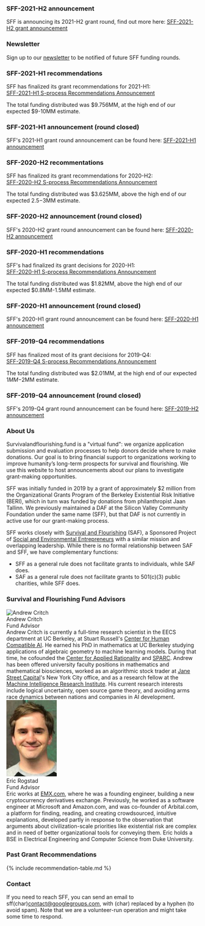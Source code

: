 ### SFF-2021-H2 announcement
SFF is announcing its 2021-H2 grant round, find out more here: 
[SFF-2021-H2 grant announcement](http://survivalandflourishing.fund/sff-2021-h2) 

### Newsletter
Sign up to our [newsletter](https://docs.google.com/forms/d/e/1FAIpQLSeGgE8xD3XmW62kSLIp7BuK1sejricSArBvxVInUI8o0p7Q8Q/viewform?usp=sf_link) to be notified of future SFF funding rounds.

<a name="2021-h1" class="intrapage-link"></a>
### SFF-2021-H1 recommendations 
SFF has finalized its grant recommendations for 2021-H1:<br>
[SFF-2021-H1 S-process Recommendations Announcement](https://survivalandflourishing.fund/sff-2021-h1-recommendations)

The total funding distributed was $9.756MM, at the high end of our expected $9-10MM estimate.

### SFF-2021-H1 announcement (round closed)
SFF's 2021-H1 grant round announcement can be found here:
[SFF-2021-H1 announcement](http://survivalandflourishing.fund/sff-2020-h1-announcement) 

<a name="2020-h2" class="intrapage-link"></a>
### SFF-2020-H2 recommentations
SFF has finalized its grant recommendations for 2020-H2:<br>
[SFF-2020-H2 S-process Recommendations Announcement](https://survivalandflourishing.fund/sff-2020-h2-recommendations)

The total funding distributed was $3.625MM, above the high end of our expected $2.5-$3MM estimate.

### SFF-2020-H2 announcement (round closed)
SFF's 2020-H2 grant round announcement can be found here:
[SFF-2020-H2 announcement](http://survivalandflourishing.fund/sff-2020-h2-announcement) 

<a name="2019-h1" class="intrapage-link"></a>
### SFF-2020-H1 recommendations 
SFF's had finalized its grant decisions for 2020-H1:<br>
[SFF-2020-H1 S-process Recommendations Announcement](http://survivalandflourishing.fund/sff-2020-h1)

The total funding distributed was $1.82MM, above the high end of our expected $0.8MM-1.5MM estimate.

### SFF-2020-H1 announcement (round closed)
SFF's 2020-H1 grant round announcement can be found here:
[SFF-2020-H1 announcement](http://survivalandflourishing.fund/sff-2020-h1-announcement) 

<a name="2019-q4" class="intrapage-link"></a>
### SFF-2019-Q4 recommendations
SFF has finalized most of its grant decisions for 2019-Q4:<br>
[SFF-2019-Q4 S-process Recommendations Announcement](http://survivalandflourishing.fund/sff-2019-q4)

The total funding distributed was $2.01MM, at the high end of our expected $1MM-$2MM estimate. 

### SFF-2019-Q4 announcement (round closed)
SFF's 2019-Q4 grant round announcement can be found here:
[SFF-2019-H2 announcement](http://survivalandflourishing.fund/sff-2019-q4-announcement) 


<a name="about" class="intrapage-link"></a>
### About Us 

Survivalandflourishing.fund is a "virtual fund": we organize application submission and evaluation processes to help donors decide where to make donations.  Our goal is to bring financial support to organizations working to improve humanity’s long-term prospects for survival and flourishing.  We use this website to host announcements about our plans to investigate grant-making opportunities.  

SFF was initially funded in 2019 by a grant of approximately $2 million from the Organizational Grants Program of the Berkeley Existential Risk Initiative (BERI), which in turn was funded by donations from philanthropist Jaan Tallinn.  We previously maintained a DAF at the Silicon Valley Community Foundation under the same name (SFF), but that DAF is not currently in active use for our grant-making process.

SFF works closely with [Survival and Flourishing](http://survivalandflourishing.org/) (SAF), a Sponsored Project of [Social and Environmental Entrepreneurs](http://saveourplanet.org/) with a similar mission and overlapping leadership.  While there is no formal relationship between SAF and SFF, we have complementary functions:
- SFF as a general rule does not facilitate grants to individuals, while SAF does.
- SAF as a general rule does not facilitate grants to 501(c)(3) public charities, while SFF does.


<a name="advisors" class="intrapage-link"></a>
### Survival and Flourishing Fund Advisors

<a name="andrew-critch" class="intrapage-link"></a>
<div class="bio">
  <div class="box person">
    <img
      src="/images/andrew-critch.jpg"
      alt="Andrew Critch"
      width="132px"/>
    </div>
<div class="name">Andrew Critch</div>
<div class="title">Fund Advisor</div>
Andrew Critch is currently a full-time research scientist in the EECS department at UC Berkeley, at Stuart Russell's <a href="http://humancompatible.ai/">Center for Human Compatible AI</a>.  He earned his PhD in mathematics at UC Berkeley studying applications of algebraic geometry to machine learning models. During that time, he cofounded the <a href="http://rationality.org">Center for Applied Rationality</a> and <a href="http://sparc-camp.org/">SPARC</a>. Andrew has been offered university faculty positions in mathematics and mathematical biosciences, worked as an algorithmic stock trader at <a href="https://www.janestreet.com/">Jane Street Capital</a>'s New York City office, and as a research fellow at the <a href="https://intelligence.org/">Machine Intelligence Research Institute</a>.  His current research interests include logical uncertainty, open source game theory, and avoiding arms race dynamics between nations and companies in AI development.
</div>

<div class="bio">
  <a name="eric-rogstad" class="intrapage-link"></a>
  <div class="box person">
    <img
      src="/images/eric-rogstad.jpg"
      alt=""
      width="132px"/>
  </div>
<div class="name">Eric Rogstad</div>
<div class="title">Fund Advisor</div>
Eric works at <a href="http://EMX.com/">EMX.com</a>, where he was a founding engineer, building a new cryptocurrency derivatives exchange. Previously, he worked as a software engineer at Microsoft and Amazon.com, and was co-founder of Arbital.com, a platform for finding, reading, and creating crowdsourced, intuitive explanations, developed partly in response to the observation that arguments about civilization-scale priorities like existential risk are complex and in need of better organizational tools for conveying them. Eric holds a BSE in Electrical Engineering and Computer Science from Duke University.
</div>

<div style="clear:both"></div>

<a name="grants" class="intrapage-link"></a>
### Past Grant Recommendations

{% include recommendation-table.md %}

<a name="contact" class="intrapage-link"></a>
### Contact

If you need to reach SFF, you can send an email to sff(char)contact@googlegroups.com, with (char) replaced by a hyphen (to avoid spam).  Note that we are a volunteer-run operation and might take some time to respond.
